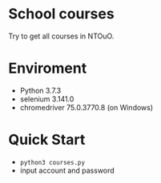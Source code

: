# School courses
Try to get all courses in NTOuO.

# Enviroment
* Python 3.7.3
* selenium 3.141.0
* chromedriver 75.0.3770.8 (on Windows)

# Quick Start
* `python3 courses.py`
* input account and password
